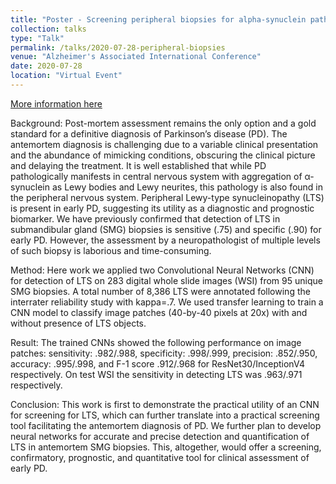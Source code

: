 ```yaml
---
title: "Poster - Screening peripheral biopsies for alpha-synuclein pathology using deep machine learning"
collection: talks
type: "Talk"
permalink: /talks/2020-07-28-peripheral-biopsies 
venue: "Alzheimer's Associated International Conference"
date: 2020-07-28
location: "Virtual Event"
---
```


[More information here](https://alz.confex.com/alz/20amsterdam/meetingapp.cgi/ModuleMeetingInfo/0)

Background: Post-mortem assessment remains the only option and a gold standard for a definitive diagnosis of Parkinson’s disease (PD). The antemortem diagnosis is challenging due to a variable clinical presentation and the abundance of mimicking conditions, obscuring the clinical picture and delaying the treatment. It is well established that while PD pathologically manifests in central nervous system with aggregation of α-synuclein as Lewy bodies and Lewy neurites, this pathology is also found in the peripheral nervous system. Peripheral Lewy-type synucleinopathy (LTS) is present in early PD, suggesting its utility as a diagnostic and prognostic biomarker. We have previously confirmed that detection of LTS in submandibular gland (SMG) biopsies is sensitive (.75) and specific (.90) for early PD. However, the assessment by a neuropathologist of multiple levels of such biopsy is laborious and time-consuming.

Method: Here work we applied two Convolutional Neural Networks (CNN) for detection of LTS on 283 digital whole slide images (WSI) from 95 unique SMG biopsies. A total number of 8,386 LTS were annotated following the interrater reliability study with kappa=.7. We used transfer learning to train a CNN model to classify image patches (40-by-40 pixels at 20x) with and without presence of LTS objects.

Result: The trained CNNs showed the following performance on image patches: sensitivity: .982/.988, specificity: .998/.999, precision: .852/.950, accuracy: .995/.998, and F-1 score .912/.968 for ResNet30/InceptionV4 respectively. On test WSI the sensitivity in detecting LTS was .963/.971 respectively.

Conclusion: This work is first to demonstrate the practical utility of an CNN for screening for LTS, which can further translate into a practical screening tool facilitating the antemortem diagnosis of PD. We further plan to develop neural networks for accurate and precise detection and quantification of LTS in antemortem SMG biopsies. This, altogether, would offer a screening, confirmatory, prognostic, and quantitative tool for clinical assessment of early PD.
